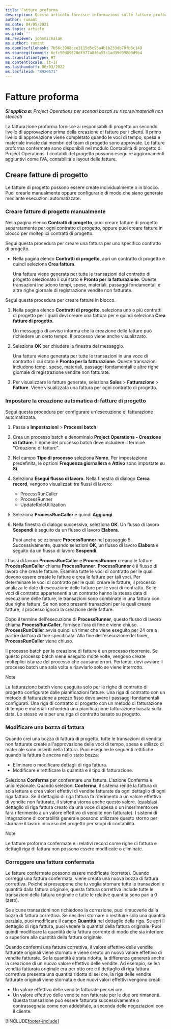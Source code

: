 ```yaml
---
title: Fatture proforma
description: Questo articolo fornisce informazioni sulle fatture proforma in Project Operations.
author: rumant
ms.date: 04/05/2021
ms.topic: article
ms.prod: ''
ms.reviewer: johnmichalak
ms.author: rumant
ms.openlocfilehash: 7b56c3908cce3115d5c95a4b1b233db70fb6c149
ms.sourcegitcommit: 6cfc50d89528df977a8f6a55c1ad39d99800d9b4
ms.translationtype: HT
ms.contentlocale: it-IT
ms.lasthandoff: 06/03/2022
ms.locfileid: "8920571"
---
```

# <a name="proforma-invoices"></a>Fatture proforma

_**Si applica a:** Project Operations per scenari basati su risorse/materiali non stoccati_

La fatturazione proforma fornisce ai responsabili di progetto un secondo livello di approvazione prima della creazione di fatture per i clienti. Il primo livello di approvazione viene completato quando le voci di tempo, spesa e materiale inviate dai membri del team di progetto sono approvate. Le fatture proforma confermate sono disponibili nel modulo Contabilità di progetto di Project Operations. I contabili del progetto possono eseguire aggiornamenti aggiuntivi come IVA, contabilità e layout delle fatture.


## <a name="creating-project-invoices"></a>Creare fatture di progetto

Le fatture di progetto possono essere create individualmente o in blocco. Puoi crearle manualmente oppure configurarle di modo che siano generate mediante esecuzioni automatizzate.

### <a name="manually-create-project-invoices"></a>Creare fatture di progetto manualmente 

Nella pagina elenco **Contratti di progetto**, puoi creare fatture di progetto separatamente per ogni contratto di progetto, oppure puoi creare fatture in blocco per molteplici contratti di progetto.

Segui questa procedura per creare una fattura per uno specifico contratto di progetto.

- Nella pagina elenco **Contratti di progetto**, apri un contratto di progetto e quindi seleziona **Crea fattura**.

    Una fattura viene generata per tutte le transazioni del contratto di progetto selezionato il cui stato è **Pronto per la fatturazione**. Queste transazioni includono tempi, spese, materiali, passaggi fondamentali e altre righe giornale di registrazione vendite non fatturate.

Segui questa procedura per creare fatture in blocco.

1. Nella pagina elenco **Contratti di progetto**, seleziona uno o più contratti di progetto per i quali devi creare una fattura per e quindi seleziona **Crea fatture di progetto**.

    Un messaggio di avviso informa che la creazione delle fatture può richiedere un certo tempo. Il processo viene anche visualizzato.

2. Seleziona **OK** per chiudere la finestra del messaggio.

    Una fattura viene generata per tutte le transazioni in una voce di contratto il cui stato è **Pronto per la fatturazione**. Queste transazioni includono tempi, spese, materiali, passaggi fondamentali e altre righe giornale di registrazione vendite non fatturate.

3. Per visualizzare le fatture generate, seleziona **Sales** \> **Fatturazione** \> **Fatture**. Viene visualizzata una fattura per ogni contratto di progetto.

### <a name="set-up-automated-creation-of-project-invoices"></a>Impostare la creazione automatica di fatture di progetto 

Segui questa procedura per configurare un'esecuzione di fatturazione automatizzata.

1. Passa a **Impostazioni** \> **Processi batch**.
2. Crea un processo batch e denominalo **Project Operations - Creazione di fatture**. Il nome del processo batch deve includere il termine "Creazione di fatture".
3. Nel campo **Tipo di processo** seleziona **Nome**. Per impostazione predefinita, le opzioni **Frequenza giornaliera** e **Attivo** sono impostate su **Sì**.
4. Seleziona **Esegui flusso di lavoro**. Nella finestra di dialogo **Cerca record**, vengono visualizzati tre flussi di lavoro:

    - ProcessRunCaller
    - ProcessRunner
    - UpdateRoleUtilization

5. Seleziona **ProcessRunCaller** e quindi **Aggiungi**.
6. Nella finestra di dialogo successiva, seleziona **OK**. Un flusso di lavoro **Sospendi** è seguito da un flusso di lavoro **Elabora**.

    Puoi anche selezionare **ProcessRunner** nel passaggio 5. Successivamente, quando selezioni **OK**, un flusso di lavoro **Elabora** è seguito da un flusso di lavoro **Sospendi**.

I flussi di lavoro **ProcessRunCaller** e **ProcessRunner** creano le fatture. **ProcessRunCaller** chiama **ProcessRunner**. **ProcessRunner** è il flusso di lavoro che crea le fatture. Esamina tutte le voci di contratto per le quali devono essere create le fatture e crea le fatture per tali voci. Per determinare le voci di contratto per le quali creare le fatture, il processo analizza le date di esecuzione delle fatture per le voci di contratto. Se le voci di contratto appartenenti a un contratto hanno la stessa data di esecuzione delle fatture, le transazioni sono combinate in una fattura con due righe fattura. Se non sono presenti transazioni per le quali creare fatture, il processo ignora la creazione delle fatture.

Dopo il termine dell'esecuzione di **ProcessRunner**, questo flusso di lavoro chiama **ProcessRunCaller**, fornisce l'ora di fine e viene chiuso. **ProcessRunCaller** avvia quindi un timer che viene eseguito per 24 ore a partire dall'ora di fine specificata. Alla fine dell'esecuzione del timer, **ProcessRunCaller** viene chiuso.

Il processo batch per la creazione di fatture è un processo ricorrente. Se questo processo batch viene eseguito molte volte, vengono create molteplici istanze del processo che causano errori. Pertanto, devi avviare il processo batch una sola volta e riavviarlo solo se viene interrotto.

> [!NOTE]
> La fatturazione batch viene eseguita solo per le righe di contratto di progetto configurate dalle pianificazioni fatture. Una riga di contratto con un metodo di fatturazione a prezzo fisso deve avere i passaggi fondamentali configurati. Una riga di contratto di progetto con un metodo di fatturazione di tempo e materiali richiederà una pianificazione fatturazione basata sulla data. Lo stesso vale per una riga di contratto basato su progetto.      
 
### <a name="edit-a-draft-invoice"></a>Modificare una bozza di fattura

Quando crei una bozza di fattura di progetto, tutte le transazioni di vendita non fatturate create all'approvazione delle voci di tempo, spesa e utilizzo di materiale sono inseriti nella fattura. Puoi eseguire le seguenti rettifiche quando la fattura è ancora nello stato bozza:

- Eliminare o modificare dettagli di riga fattura.
- Modificare e rettificare la quantità e il tipo di fatturazione.

Seleziona **Conferma** per confermare una fattura. L'azione Conferma è unidirezionale. Quando selezioni **Conferma**, il sistema rende la fattura di sola lettura e crea valori effettivi di vendite fatturate da ogni dettaglio di ogni riga fattura. Se il dettaglio di riga fattura fa riferimento a un valore effettivo di vendite non fatturate, il sistema storna anche questo valore. (qualsiasi dettaglio di riga fattura creato da una voce di spesa o un inserimento ore farà riferimento a un valore effettivo di vendite non fatturate). I sistemi di integrazione di contabilità generale possono utilizzare questo storno per stornare il lavoro in corso del progetto per scopi di contabilità.

> [!NOTE]
> Le fatture proforma confermate e i relativi record come righe di fattura e dettagli riga di fattura non possono essere modificate o eliminate. 

### <a name="correct-a-confirmed-invoice"></a>Correggere una fattura confermata

Le fatture confermate possono essere modificate (corrette). Quando correggi una fattura confermata, viene creata una nuova bozza di fattura correttiva. Poiché si presuppone che tu voglia stornare tutte le transazioni e quantità dalla fattura originale, questa fattura correttiva include tutte le transazioni della fattura originale e tutte le relative quantità sono pari a 0 (zero).

Se alcune transazioni non richiedono la correzione, puoi rimuoverle dalla bozza di fattura correttiva. Se desideri stornare o restituire solo una quantità parziale, puoi modificare il campo **Quantità** nel dettaglio della riga. Se apri il dettaglio di riga fattura, puoi vedere la quantità della fattura originale. Puoi quindi modificare la quantità della fattura corrente di modo che sia inferiore o superiore alla quantità della fattura originale.

Quando confermi una fattura correttiva, il valore effettivo delle vendite fatturate originali viene stornato e viene creato un nuovo valore effettivo di vendite fatturate. Se la quantità è stata ridotta, la differenza genererà anche la creazione di un nuovo valore effettivo delle vendite. Ad esempio, se lea vendita fatturata originale era per otto ore e il dettaglio di riga fattura correttiva presenta una quantità ridotta di sei ore, la riga delle vendite fatturate originali viene stornata e due nuovi valori effettivi vengono creati:

- Un valore effettivo delle vendite fatturate per sei ore.
- Un valore effettivo delle vendite non fatturate per le due ore rimanenti. Questa transazione può essere fatturata successivamente o contrassegnata come non addebitale, a seconda delle negoziazioni con il cliente.


[!INCLUDE[footer-include](../includes/footer-banner.md)]
